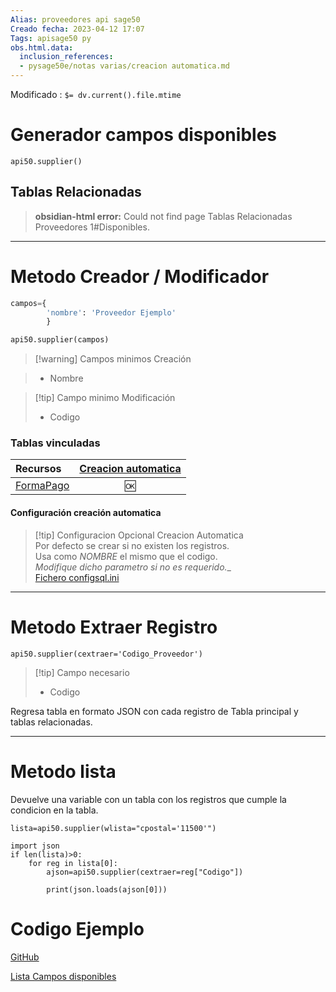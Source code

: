 ```yaml
---
Alias: proveedores api sage50
Creado fecha: 2023-04-12 17:07
Tags: apisage50 py
obs.html.data:
  inclusion_references:
  - pysage50e/notas varias/creacion automatica.md
---
```

   
Modificado : `$= dv.current().file.mtime`   
# Generador campos disponibles   
   
```
api50.supplier()
```
   
   
## Tablas Relacionadas   
   
> **obsidian-html error:** Could not find page Tablas Relacionadas Proveedores 1#Disponibles.   
   
   
------------------------   
# Metodo Creador / Modificador   
   
```python
campos={
		'nombre': 'Proveedor Ejemplo'
		}

api50.supplier(campos)
```
   
   
>[!warning] Campos minimos Creación   
   
>  - Nombre    
   
   
>[!tip] Campo minimo Modificación   
>  - Codigo   
   
   
   
### Tablas vinculadas   
   
|Recursos 	|   **[Creacion automatica](../../../pySage50e/notas%20varias/Creacion%20automatica.md)**   	|    
|:--------------	|:--------------------------:	|   
|[FormaPago](../../../pySage50e/Tablas/vinculadas/FormaPago.md)|🆗|   
   
   

#### Configuración creación automatica   
   
>[!tip] Configuracion Opcional Creacion Automatica   
>Por defecto se crear si no existen los registros.   
>Usa como *NOMBRE* el mismo que el codigo.   
> _Modifique dicho parametro si no es requerido.__   
>[Fichero configsql.ini](/not_created.md)
   
   
   
   
------------------------   
# Metodo Extraer Registro   
```
api50.supplier(cextraer='Codigo_Proveedor')

```
   
   
>[!tip] Campo necesario    
>  - Codigo   
>     
   
Regresa tabla en formato JSON con cada registro de Tabla principal y  tablas relacionadas.   
   
   
------------------------   
# Metodo lista   
Devuelve  una variable con un tabla con los registros que cumple la condicion en la tabla.   
   
```
lista=api50.supplier(wlista="cpostal='11500'")

import json
if len(lista)>0:  
	for reg in lista[0]:  
		ajson=api50.supplier(cextraer=reg["Codigo"])  
		  
		print(json.loads(ajson[0]))

```
   
   
# Codigo Ejemplo   
   
[GitHub](https://github.com/wertyMSD/ejemplos_apiSAGE50/blob/master/maestros-Proveedores.py)   
   
[Lista Campos disponibles ](https://github.com/wertyMSD/ejemplos_apiSAGE50/blob/master/Proveedor.txt)
